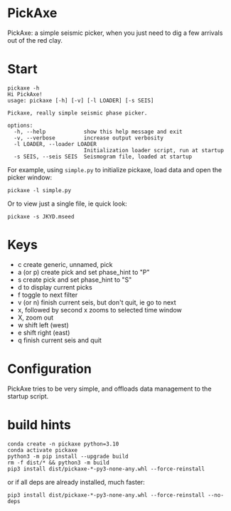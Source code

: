 # PickAxe

PickAxe: a simple seismic picker, when you just need to dig a few
arrivals out of the red clay.

# Start

```
pickaxe -h
Hi PickAxe!
usage: pickaxe [-h] [-v] [-l LOADER] [-s SEIS]

Pickaxe, really simple seismic phase picker.

options:
  -h, --help            show this help message and exit
  -v, --verbose         increase output verbosity
  -l LOADER, --loader LOADER
                        Initialization loader script, run at startup
  -s SEIS, --seis SEIS  Seismogram file, loaded at startup
```

For example, using `simple.py` to initialize pickaxe, load data and open the picker window:

```
pickaxe -l simple.py
```

Or to view just a single file, ie quick look:
```
pickaxe -s JKYD.mseed
```

# Keys

- c create generic, unnamed, pick
- a (or p) create pick and set phase_hint to "P"
- s create pick and set phase_hint to "S"
- d to display current picks
- f toggle to next filter
- v (or n) finish current seis, but don't quit, ie go to next
- x, followed by second x zooms to selected time window
- X, zoom out
- w shift left (west)
- e shift right (east)
- q finish current seis and quit

# Configuration

PickAxe tries to be very simple, and offloads data management to the startup
script.

# build hints

```
conda create -n pickaxe python=3.10
conda activate pickaxe
python3 -m pip install --upgrade build
rm -f dist/* && python3 -m build
pip3 install dist/pickaxe-*-py3-none-any.whl --force-reinstall

```

or if all deps are already installed, much faster:
```
pip3 install dist/pickaxe-*-py3-none-any.whl --force-reinstall --no-deps
```

